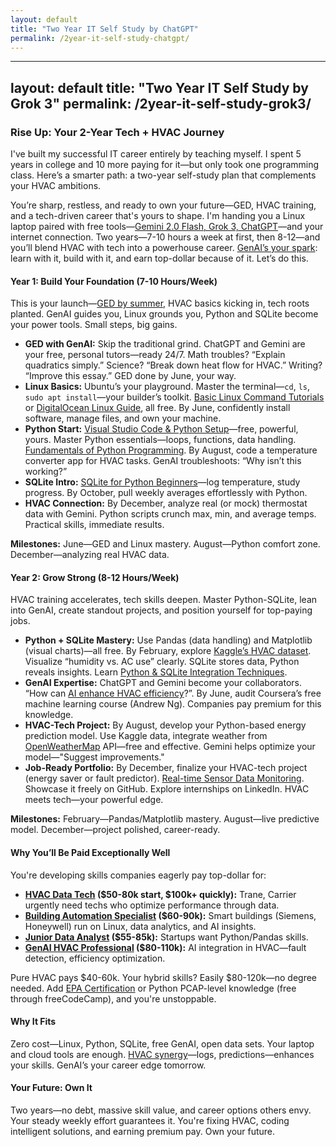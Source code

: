 ```yaml
---
layout: default
title: "Two Year IT Self Study by ChatGPT"
permalink: /2year-it-self-study-chatgpt/
---
```

---
layout: default
title: "Two Year IT Self Study by Grok 3"
permalink: /2year-it-self-study-grok3/
---

### Rise Up: Your 2-Year Tech + HVAC Journey

I've built my successful IT career entirely by teaching myself. I spent 5 years in college and 10 more paying for it—but only took one programming class. Here’s a smarter path: a two-year self-study plan that complements your HVAC ambitions.

You’re sharp, restless, and ready to own your future—GED, HVAC training, and a tech-driven career that's yours to shape. I'm handing you a Linux laptop paired with free tools—[Gemini 2.0 Flash, Grok 3, ChatGPT](https://www.forbes.com/sites/antoniopequenoiv/2024/12/06/x-introduces-free-version-of-grok-with-these-limits)—and your internet connection. Two years—7-10 hours a week at first, then 8-12—and you’ll blend HVAC with tech into a powerhouse career. [GenAI’s your spark](https://www.fastcompany.com/91199003/genai-the-secret-weapon-for-career-advancement): learn with it, build with it, and earn top-dollar because of it. Let’s do this.

#### Year 1: Build Your Foundation (7-10 Hours/Week)

This is your launch—[GED by summer](https://www.kaptest.com/study/ged/how-to-study-for-the-ged-in-a-month), HVAC basics kicking in, tech roots planted. GenAI guides you, Linux grounds you, Python and SQLite become your power tools. Small steps, big gains.

- **GED with GenAI:** Skip the traditional grind. ChatGPT and Gemini are your free, personal tutors—ready 24/7. Math troubles? “Explain quadratics simply.” Science? “Break down heat flow for HVAC.” Writing? “Improve this essay.” GED done by June, your way.
- **Linux Basics:** Ubuntu’s your playground. Master the terminal—`cd`, `ls`, `sudo apt install`—your builder’s toolkit. [Basic Linux Command Tutorials](https://www.youtube.com/watch?v=D4WyNjt_hbQ) or [DigitalOcean Linux Guide](https://www.digitalocean.com/community/tutorials/linux-commands), all free. By June, confidently install software, manage files, and own your machine.
- **Python Start:** [Visual Studio Code & Python Setup](https://code.visualstudio.com/docs/python/python-tutorial)—free, powerful, yours. Master Python essentials—loops, functions, data handling. [Fundamentals of Python Programming](https://www.youtube.com/watch?v=H2EJuAcrZYU). By August, code a temperature converter app for HVAC tasks. GenAI troubleshoots: “Why isn’t this working?”
- **SQLite Intro:** [SQLite for Python Beginners](https://www.freecodecamp.org/news/using-sqlite-databases-with-python/)—log temperature, study progress. By October, pull weekly averages effortlessly with Python.
- **HVAC Connection:** By December, analyze real (or mock) thermostat data with Gemini. Python scripts crunch max, min, and average temps. Practical skills, immediate results.

**Milestones:** June—GED and Linux mastery. August—Python comfort zone. December—analyzing real HVAC data.

#### Year 2: Grow Strong (8-12 Hours/Week)

HVAC training accelerates, tech skills deepen. Master Python-SQLite, lean into GenAI, create standout projects, and position yourself for top-paying jobs.

- **Python + SQLite Mastery:** Use Pandas (data handling) and Matplotlib (visual charts)—all free. By February, explore [Kaggle’s HVAC dataset](https://www.kaggle.com/datasets/felixpradoh/clima-dataset). Visualize “humidity vs. AC use” clearly. SQLite stores data, Python reveals insights. Learn [Python & SQLite Integration Techniques](https://pynative.com/python-sqlite/).
- **GenAI Expertise:** ChatGPT and Gemini become your collaborators. “How can [AI enhance HVAC efficiency](https://www.workiz.com/blog/hvac/artificial-intelligence-ai-the-future-of-hvac-services/)?”. By June, audit Coursera’s free machine learning course (Andrew Ng). Companies pay premium for this knowledge.
- **HVAC-Tech Project:** By August, develop your Python-based energy prediction model. Use Kaggle data, integrate weather from [OpenWeatherMap](https://openweathermap.org/) API—free and effective. Gemini helps optimize your model—"Suggest improvements."
- **Job-Ready Portfolio:** By December, finalize your HVAC-tech project (energy saver or fault predictor). [Real-time Sensor Data Monitoring](https://github.com/mayank95b/Real-time-sensor-monitoring-system). Showcase it freely on GitHub. Explore internships on LinkedIn. HVAC meets tech—your powerful edge.

**Milestones:** February—Pandas/Matplotlib mastery. August—live predictive model. December—project polished, career-ready.

#### Why You’ll Be Paid Exceptionally Well

You're developing skills companies eagerly pay top-dollar for:

- **[HVAC Data Tech](https://jobs.carrier.com/en/job/indianapolis/quality-data-analyst/29289/71060498544) ($50-80k start, $100k+ quickly):** Trane, Carrier urgently need techs who optimize performance through data.
- **[Building Automation Specialist](https://jobs.johnsoncontrols.com/job/WD30207577) ($60-90k):** Smart buildings (Siemens, Honeywell) run on Linux, data analytics, and AI insights.
- **[Junior Data Analyst](https://www.nobledesktop.com/careers/data-analyst/become-a-data-analyst-without-a-degree) ($55-85k):** Startups want Python/Pandas skills.
- **[GenAI HVAC Professional](https://hvaccareernow.com/articles/will-ai-replace-hvac-technicians) ($80-110k):** AI integration in HVAC—fault detection, efficiency optimization.

Pure HVAC pays $40-60k. Your hybrid skills? Easily $80-120k—no degree needed. Add [EPA Certification](https://www.ashworthcollege.edu/career-diplomas/heating-air-conditioning/) or Python PCAP-level knowledge (free through freeCodeCamp), and you're unstoppable.

#### Why It Fits

Zero cost—Linux, Python, SQLite, free GenAI, open data sets. Your laptop and cloud tools are enough. [HVAC synergy](https://brainboxai.com/en/solutions/ai-hvac-optimization)—logs, predictions—enhances your skills. GenAI’s your career edge tomorrow.

#### Your Future: Own It

Two years—no debt, massive skill value, and career options others envy. Your steady weekly effort guarantees it. You're fixing HVAC, coding intelligent solutions, and earning premium pay. Own your future.

